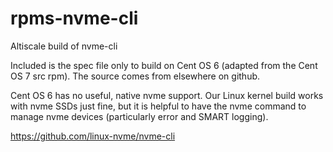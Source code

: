 # rpms-nvme-cli

Altiscale build of nvme-cli

Included is the spec file only to build on Cent OS 6 (adapted from the Cent OS 7 src rpm). The source comes from elsewhere on github. 

Cent OS 6 has no useful, native nvme support. Our Linux kernel build works with nvme SSDs just fine, but it is helpful to have the nvme command to manage nvme devices (particularly error and SMART logging).

https://github.com/linux-nvme/nvme-cli

